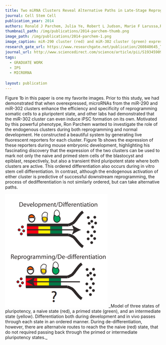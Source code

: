 ```yaml
---
title: Two miRNA Clusters Reveal Alternative Paths in Late-Stage Reprogramming
journal: Cell Stem Cell
publication_year: 2014
authors: Ronald J Parchem, Julia Ye, Robert L Judson, Marie F Larussa,Raga Krishnakumar, Amy Blelloch, Michael C Oldham, Robert Blelloch
thumbnail_path: /img/publications/2014-parchem-thumb.png
image_path: /img/publications/2014-parchem-1.png
image_caption: miR-290 cluster (red) and miR-302 cluster (green) expression during mouse embryonic development. Cells within dotted line are embryonic tissue and outside of dotted line are extraembryonic tissue. Sorting experiments confirmed that the yellow represents expression of both clusters in the same cell.
research_gate_url: https://www.researchgate.net/publication/260840645_Two_miRNA_Clusters_Reveal_Alternative_Paths_in_Late-Stage_Reprogramming
journal_url: http://www.sciencedirect.com/science/article/pii/S1934590914000514
tags:
  - GRADUATE WORK
  - IPS
  - MICRORNA

layout: publication
---
```

Figure 1b in this paper is one my favorite images. Prior to this study, we had demonstrated that when overexpressed, microRNAs from the miR-290 and miR-302 clusters enhance the efficiency and specificity of reprogramming somatic cells to a pluripotent state, and other labs had demonstrated that the miR-302 cluster can even induce iPSC formation on its own. Motivated by this powerful phenotype, Ron Parchem wanted to investigate the role of the endogenous clusters during both reprogramming and normal development. He constructed a beautiful system by generating live fluorescent reporters for each cluster. Figure 1b shows the expression of these reporters during mouse embryonic development, highlighting his fascinating discovery that the expression of the two clusters can be used to mark not only the naive and primed stem cells of the blastocyst and epiblast, respectively, but also a transient third pluripotent state where both clusters are active. This ordered differentiation also occurs during in vitro stem cell differentiation. In contrast, although the endogenous activation of either cluster is predictive of successful downstream reprogramming, the process of dedifferentiation is not similarly ordered, but can take alternative paths.

<img src="/img/publications/2014-parchem-2.png" alt="" class="img-responsive" style="margin: auto">
_Model of three states of pluripotency, a naive state (red), a primed state (green), and an intermediate state (yellow). Differentiation both during development and in vivo passes through each state in an ordered manner. During de-differentiation, however, there are alternatvie routes to reach the the naive (red) state, that do not required passing back through the primed or intermediate pluripotency states._